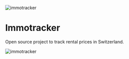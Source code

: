 ![immotracker](https://user-images.githubusercontent.com/29727377/225695856-42ed923e-8106-4cac-97d0-f1b3e1df930d.png)

# Immotracker

Open source project to track rental prices in Switzerland.

![immotracker](https://user-images.githubusercontent.com/29727377/225695875-c1a6a798-201f-4d82-82ef-cee2404ee701.png)

